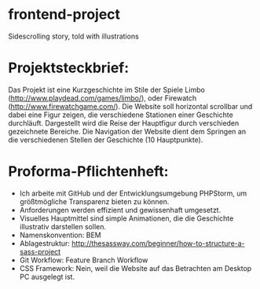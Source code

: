 # frontend-project
Sidescrolling story, told with illustrations


# Projektsteckbrief:
Das Projekt ist eine Kurzgeschichte im Stile der Spiele Limbo (http://www.playdead.com/games/limbo/), 
oder Firewatch (http://www.firewatchgame.com/). Die Website soll horizontal scrollbar und dabei eine Figur zeigen, 
die verschiedene Stationen einer Geschichte durchläuft. Dargestellt wird die Reise der Hauptfigur durch 
verschieden gezeichnete Bereiche. Die Navigation der Website dient dem Springen an die
verschiedenen Stellen der Geschichte (10 Hauptpunkte).


# Proforma-Pflichtenheft:
* Ich arbeite mit GitHub und der Entwicklungsumgebung PHPStorm, um größtmögliche Transparenz bieten zu können.
* Anforderungen werden effizient und gewissenhaft umgesetzt.
* Visuelles Hauptmittel sind simple Animationen, die die Geschichte illustrativ darstellen sollen.
* Namenskonvention: BEM
* Ablagestruktur: http://thesassway.com/beginner/how-to-structure-a-sass-project
* Git Workflow: Feature Branch Workflow
* CSS Framework: Nein, weil die Website auf das Betrachten am Desktop PC ausgelegt ist.